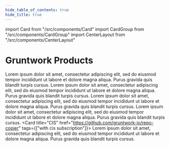 ```yaml
---
hide_table_of_contents: true
hide_title: true
---
```


import Card from "/src/components/Card"
import CardGroup from "/src/components/CardGroup"
import CenterLayout from "/src/components/CenterLayout"

<CenterLayout>

# Gruntwork Products

<CardGroup cols={2}>

<Card
  title="Infrastructure as Code Library"
  href="/iac/overview/">
Lorem ipsum dolor sit amet, consectetur adipiscing elit, sed do eiusmod tempor incididunt ut labore et dolore magna aliqua. Purus gravida quis blandit turpis cursus.
</Card>
<Card
  title="Reference Architecture"
  href="/refarch/whats-this/what-is-a-reference-architecture">
Lorem ipsum dolor sit amet, consectetur adipiscing elit, sed do eiusmod tempor incididunt ut labore et dolore magna aliqua. Purus gravida quis blandit turpis cursus.</Card>
<Card
  title="Pipelines"
  href="/pipelines/what-is-it">
Lorem ipsum dolor sit amet, consectetur adipiscing elit, sed do eiusmod tempor incididunt ut labore et dolore magna aliqua. Purus gravida quis blandit turpis cursus.
</Card>
<Card
title="Developer Portal"
href="/developer-portal/create-account">
Lorem ipsum dolor sit amet, consectetur adipiscing elit, sed do eiusmod tempor incididunt ut labore et dolore magna aliqua. Purus gravida quis blandit turpis cursus.
</Card>
<Card
title="CIS"
href="https://github.com/gruntwork-io/repo-copier"
tags={["with cis subscription"]}>
Lorem ipsum dolor sit amet, consectetur adipiscing elit, sed do eiusmod tempor incididunt ut labore et dolore magna aliqua. Purus gravida quis blandit turpis cursus.
</Card>

</CardGroup>

</CenterLayout>


<!-- ##DOCS-SOURCER-START
{
  "sourcePlugin": "local-copier",
  "hash": "742a15d371bb62cf40daaa83400eb5ee"
}
##DOCS-SOURCER-END -->
